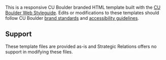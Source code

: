 This is a responsive CU Boulder branded HTML template built with the <a href="https://styleguide.colorado.edu">CU Boulder Web Styleguide</a>. Edits or modifications to these templates should follow CU Boulder <a href="http://www.colorado.edu/brand">brand standards</a> and <a href="http://www.colorado.edu/accessibility/policy-and-standards">accessibility guidelines</a>.

## Support

These template files are provided as-is and Strategic Relations offers no support in modifying these files.
